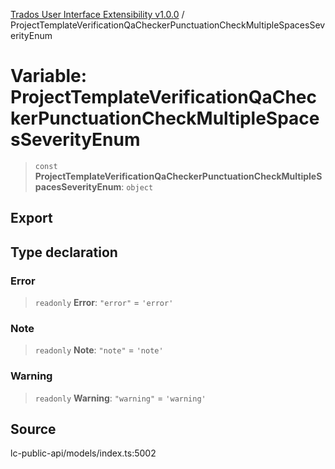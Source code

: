[Trados User Interface Extensibility v1.0.0](../wiki/globals) / ProjectTemplateVerificationQaCheckerPunctuationCheckMultipleSpacesSeverityEnum

# Variable: ProjectTemplateVerificationQaCheckerPunctuationCheckMultipleSpacesSeverityEnum

> `const` **ProjectTemplateVerificationQaCheckerPunctuationCheckMultipleSpacesSeverityEnum**: `object`

## Export

## Type declaration

### Error

> `readonly` **Error**: `"error"` = `'error'`

### Note

> `readonly` **Note**: `"note"` = `'note'`

### Warning

> `readonly` **Warning**: `"warning"` = `'warning'`

## Source

lc-public-api/models/index.ts:5002
